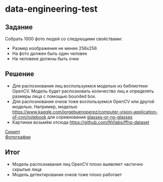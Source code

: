 # data-engineering-test

## Задание
Собрать 1000 фото людей со следующими свойствами:
- Размер изображения не менее 256х256
- На фото должен быть один человек
- На человеке должны быть очки

## Решение

- Для распознования лиц воспользуемся моделью из библиотеки OpenCV. Модель будет распозновать количество лиц и определять размеры лица с помощью bounded box.
- Для распознования очков тоже воспользуемся OpenCV или другой моделью. Например, моделью https://www.kaggle.com/jorgebuenoperez/computer-vision-application-of-cnn/notebook для соревнования <a href="https://www.kaggle.com/jeffheaton/glasses-or-no-glasses" target="_blank">glasses-or-no-glasses</a>
- Картинки возьмём отсюда https://github.com/NVlabs/ffhq-dataset

<a href="test.ipynb">Скрипт</a> <br>
<a href="result2/">Фотографии</a>


## Итог
- Модель распознавания лиц OpenCV плохо выявляет частично скрытые лица
- Модель детектирования очков тоже плохо работает
